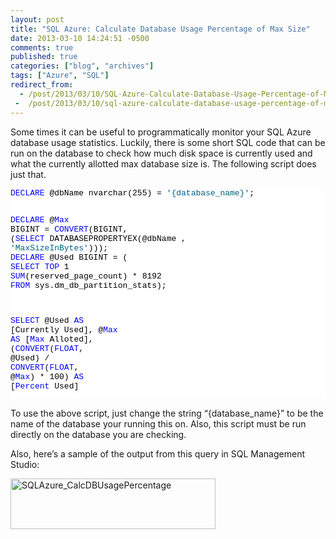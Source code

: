 ```yaml
---
layout: post
title: "SQL Azure: Calculate Database Usage Percentage of Max Size"
date: 2013-03-10 14:24:51 -0500
comments: true
published: true
categories: ["blog", "archives"]
tags: ["Azure", "SQL"]
redirect_from: 
  - /post/2013/03/10/SQL-Azure-Calculate-Database-Usage-Percentage-of-Max-Size
 -  /post/2013/03/10/sql-azure-calculate-database-usage-percentage-of-max-size
---
```

<!-- more -->
<p>Some times it can be useful to programmatically monitor your SQL Azure database usage statistics. Luckily, there is some short SQL code that can be run on the database to check how much disk space is currently used and what the currently allotted max database size is. The following script does just that.</p>  <pre class="csharpcode"><span class="kwrd">DECLARE</span> @dbName nvarchar(255) = <span class="str">'{database_name}'</span>;

<span class="kwrd">DECLARE</span> @<span class="kwrd">Max</span> BIGINT = <span class="kwrd">CONVERT</span>(BIGINT,
    (<span class="kwrd">SELECT</span> DATABASEPROPERTYEX(@dbName , <span class="str">'MaxSizeInBytes'</span>)));
<span class="kwrd">DECLARE</span> @Used BIGINT = (
    <span class="kwrd">SELECT</span> <span class="kwrd">TOP</span> 1 <span class="kwrd">SUM</span>(reserved_page_count) * 8192
    <span class="kwrd">FROM</span> sys.dm_db_partition_stats);

<span class="kwrd">SELECT</span> @Used <span class="kwrd">AS</span> [Currently Used],
       @<span class="kwrd">Max</span> <span class="kwrd">AS</span> [<span class="kwrd">Max</span> Alloted],
       (<span class="kwrd">CONVERT</span>(<span class="kwrd">FLOAT</span>, @Used) / <span class="kwrd">CONVERT</span>(<span class="kwrd">FLOAT</span>, @<span class="kwrd">Max</span>) * 100) <span class="kwrd">AS</span> [<span class="kwrd">Percent</span> Used]</pre>

<p><style type="text/css">
.csharpcode, .csharpcode pre
{
	font-size: small;
	color: black;
	font-family: consolas, "Courier New", courier, monospace;
	background-color: #ffffff;
	/*white-space: pre;*/
}
.csharpcode pre { margin: 0em; }
.csharpcode .rem { color: #008000; }
.csharpcode .kwrd { color: #0000ff; }
.csharpcode .str { color: #006080; }
.csharpcode .op { color: #0000c0; }
.csharpcode .preproc { color: #cc6633; }
.csharpcode .asp { background-color: #ffff00; }
.csharpcode .html { color: #800000; }
.csharpcode .attr { color: #ff0000; }
.csharpcode .alt 
{
	background-color: #f4f4f4;
	width: 100%;
	margin: 0em;
}
.csharpcode .lnum { color: #606060; }</style></p>

<p>To use the above script, just change the string “{database_name}” to be the name of the database your running this on. Also, this script must be run directly on the database you are checking.</p>

<p>Also, here’s a sample of the output from this query in SQL Management Studio:</p>

<p><a href="/images/postsSQLAzure_CalcDBUsagePercentage.png"><img title="SQLAzure_CalcDBUsagePercentage" style="border-top: 0px; border-right: 0px; background-image: none; border-bottom: 0px; padding-top: 0px; padding-left: 0px; border-left: 0px; display: inline; padding-right: 0px" border="0" alt="SQLAzure_CalcDBUsagePercentage" src="/images/postsSQLAzure_CalcDBUsagePercentage_thumb.png" width="328" height="81" /></a></p>

